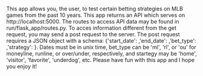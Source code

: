 This app allows you, the user, to test certain betting strategies on MLB games from the past 10 years.  This app returns an API which serves on http://localhost:5000. The routes to access API data may be found in run/flask_app/routes.py. To acces information different from the get request, you may send a post request to the server. The post request requires a JSON object with a schema:
{'start_date': ,'end_date': ,'bet_type': ,'strategy': }.  Dates must be in unix time, bet_type can be 'ml', 'rl', or 'ou' for moneyline, runline, or over/under, respectively, and startegy may be 'home', 'visitor', 'favorite', 'underdog', etc. Please have fun with this app and I hope you enjoy it!
